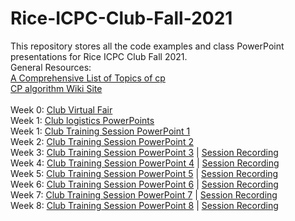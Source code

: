 # Rice-ICPC-Club-Fall-2021
This repository stores all the code examples and class PowerPoint presentations for Rice ICPC Club Fall 2021.</br>
General Resources:</br>
[A Comprehensive List of Topics of cp](https://docs.google.com/document/d/1_dc3Ifg7Gg1LxhiqMMmE9UbTsXpdRiYh4pKILYG2eA4/edit)</br>
[CP algorithm Wiki Site](https://cp-algorithms.com/)</br>
  </br>
Week 0: [Club Virtual Fair](https://docs.google.com/presentation/d/15biZsjvp2y-UyB-x8dSTH25WNEXiNlFp-HdNSlkDmV8/edit#slide=id.gea5974ed74_0_290)</br>
Week 1: [Club logistics PowerPoints](https://docs.google.com/presentation/d/1ZR-aHtWjq7mfib_V-bKphugBAwjmYDZvI1AngG1gM6s/edit#slide=id.gc6f73a04f_0_0)</br>
Week 1: [Club Training Session PowerPoint 1](https://docs.google.com/presentation/d/1XUL8zTCotBzhmb_cWXow4QX8vdBcrv2F-CzoYfkQ7Lk/edit?usp=sharing)</br>
Week 2: [Club Training Session PowerPoint 2](https://docs.google.com/presentation/d/1gKIr7iX5LhmOhXjcyIJr4teNR-oMbpCVdiz_zCqPsb4/edit?usp=sharing)</br>
Week 3: [Club Training Session PowerPoint 3](https://docs.google.com/presentation/d/1EZnoRdOsgpsGIdlccwfjY94NgTgtIi_fnPrH_OuKOlI/edit?usp=sharing)  |  [Session Recording](https://riceuniversity.zoom.us/rec/play/dxQQkv2RTDkrHNjF_hpesO5tuCkpcua-kridQDly100ENZkEqxPMoKb2iAvsIwFKjjZ6xkX0IQlD0_SH.ZmL0-GvBliP4ZJmx?continueMode=true&_x_zm_rtaid=H--hGLGoR82YnwV49DXs7A.1633013944050.8a89093a0ad79e7f146792312d23603f&_x_zm_rhtaid=361) </br>
Week 4: [Club Training Session PowerPoint 4](https://docs.google.com/presentation/d/1EZnoRdOsgpsGIdlccwfjY94NgTgtIi_fnPrH_OuKOlI/edit?usp=sharing)  |  [Session Recording](https://riceuniversity.zoom.us/rec/play/C4gWRFQ0r_bDlH4c4Izzy6ZnXfqD0fVdTf_Ow9ijEKI1N5Zv70USo-WGL1yUs8PpdKY1yTBJLCG-f0so.NPX7IM2VsH-EHAk9?continueMode=true&_x_zm_rtaid=LmBM5_z7Ti6BGHYS3yP7CA.1633797829000.1c39c9fbec21be8e65e21ddbba3cd6c0&_x_zm_rhtaid=794)</br>
Week 5: [Club Training Session PowerPoint 5](https://docs.google.com/presentation/d/1RwKI6kOwpsyRk3jDwFPwVIFFVp5PDST2SOlZWLskp4w/edit?usp=sharing)  |  [Session Recording](https://riceuniversity.zoom.us/rec/share/uAD78EAyXZbeap3zFpn-MuIfkFaDoXCeDlyOWrWEbT7z64-3kdmvj5VaLh8Da5bQ._y_8fjchZz1RBh57)</br>
Week 6: [Club Training Session PowerPoint 6](https://docs.google.com/presentation/d/1d6ZvTZXlITxxqQ1ITMYg-lr3uaVl6s8kTV9lO6sKJu0/edit?usp=sharing) | [Session Recording](https://riceuniversity.zoom.us/rec/play/SGkmNL8afmIgfYPEiPXUmJb6folR3YAu7phWw4V6EJNjDOS9zrhy4qIi2vcBCICY1KwQp2xZDHh1wNI1.zV5k14GD8R_RzB52?continueMode=true&_x_zm_rtaid=zY8UxaSDSFCXXIouzvzB2A.1634788311193.cc0db12909de8dede5617ff8192255ff&_x_zm_rhtaid=824) </br>
Week 7: [Club Training Session PowerPoint 7](https://docs.google.com/presentation/d/1T8hp9Q2TL7LsnDPySOlJWjl6oJ8-1G7Ij-7F1wC-obA/edit?usp=sharing) | [Session Recording](https://riceuniversity.zoom.us/rec/share/ZZ7GFAK0aiZUdzpCE7c8_v975ajmnVCm3JvudIYtccwsNC5tn_9lXslyG13dd4dK.qizn_6BieLCCals6) </br>
Week 8: [Club Training Session PowerPoint 8](https://docs.google.com/presentation/d/1T8hp9Q2TL7LsnDPySOlJWjl6oJ8-1G7Ij-7F1wC-obA/edit?usp=sharing) | [Session Recording](https://riceuniversity.zoom.us/rec/share/ZZ7GFAK0aiZUdzpCE7c8_v975ajmnVCm3JvudIYtccwsNC5tn_9lXslyG13dd4dK.qizn_6BieLCCals6)